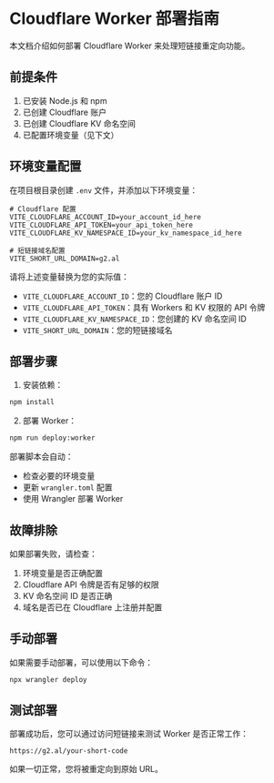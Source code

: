 # Cloudflare Worker 部署指南

本文档介绍如何部署 Cloudflare Worker 来处理短链接重定向功能。

## 前提条件

1. 已安装 Node.js 和 npm
2. 已创建 Cloudflare 账户
3. 已创建 Cloudflare KV 命名空间
4. 已配置环境变量（见下文）

## 环境变量配置

在项目根目录创建 `.env` 文件，并添加以下环境变量：

```
# Cloudflare 配置
VITE_CLOUDFLARE_ACCOUNT_ID=your_account_id_here
VITE_CLOUDFLARE_API_TOKEN=your_api_token_here
VITE_CLOUDFLARE_KV_NAMESPACE_ID=your_kv_namespace_id_here

# 短链接域名配置
VITE_SHORT_URL_DOMAIN=g2.al
```

请将上述变量替换为您的实际值：
- `VITE_CLOUDFLARE_ACCOUNT_ID`：您的 Cloudflare 账户 ID
- `VITE_CLOUDFLARE_API_TOKEN`：具有 Workers 和 KV 权限的 API 令牌
- `VITE_CLOUDFLARE_KV_NAMESPACE_ID`：您创建的 KV 命名空间 ID
- `VITE_SHORT_URL_DOMAIN`：您的短链接域名

## 部署步骤

1. 安装依赖：

```bash
npm install
```

2. 部署 Worker：

```bash
npm run deploy:worker
```

部署脚本会自动：
- 检查必要的环境变量
- 更新 `wrangler.toml` 配置
- 使用 Wrangler 部署 Worker

## 故障排除

如果部署失败，请检查：

1. 环境变量是否正确配置
2. Cloudflare API 令牌是否有足够的权限
3. KV 命名空间 ID 是否正确
4. 域名是否已在 Cloudflare 上注册并配置

## 手动部署

如果需要手动部署，可以使用以下命令：

```bash
npx wrangler deploy
```

## 测试部署

部署成功后，您可以通过访问短链接来测试 Worker 是否正常工作：

```
https://g2.al/your-short-code
```

如果一切正常，您将被重定向到原始 URL。 
